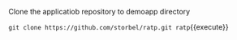 



Clone the applicatiob repository to demoapp directory

`git clone https://github.com/storbel/ratp.git ratp`{{execute}}